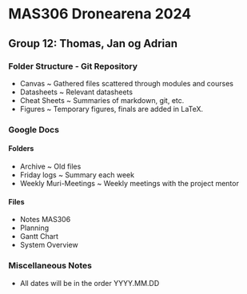 # MAS306 Dronearena 2024
## Group 12: Thomas, Jan og Adrian

### Folder Structure - Git Repository
- Canvas ~ Gathered files scattered through modules and courses
- Datasheets ~ Relevant datasheets
- Cheat Sheets ~ Summaries of markdown, git, etc.
- Figures ~ Temporary figures, finals are added in LaTeX.
 
### Google Docs
#### Folders
- Archive ~ Old files
- Friday logs ~ Summary each week
- Weekly Muri-Meetings ~ Weekly meetings with the project mentor

#### Files
- Notes MAS306
- Planning
- Gantt Chart
- System Overview

### Miscellaneous Notes
- All dates will be in the order YYYY.MM.DD